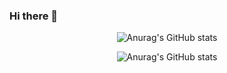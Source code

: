 ### Hi there 👋

<div align="center"> 
  
![Anurag's GitHub stats](https://github-readme-stats.vercel.app/api?username=belinglima&show_icons=true&theme=dracula) 

  
![Anurag's GitHub stats](https://github-readme-stats.vercel.app/api/top-langs/?username=belinglima&hide=html&layout=compact&theme=dracula)

</div>

<!--
**belinglima/belinglima** is a ✨ _special_ ✨ repository because its `README.md` (this file) appears on your GitHub profile.

Here are some ideas to get you started:

- 🔭 I’m currently working on ...
- 🌱 I’m currently learning ...
- 👯 I’m looking to collaborate on ...
- 🤔 I’m looking for help with ...
- 💬 Ask me about ...
- 📫 How to reach me: ...
- 😄 Pronouns: ...
- ⚡ Fun fact: ...
-->
